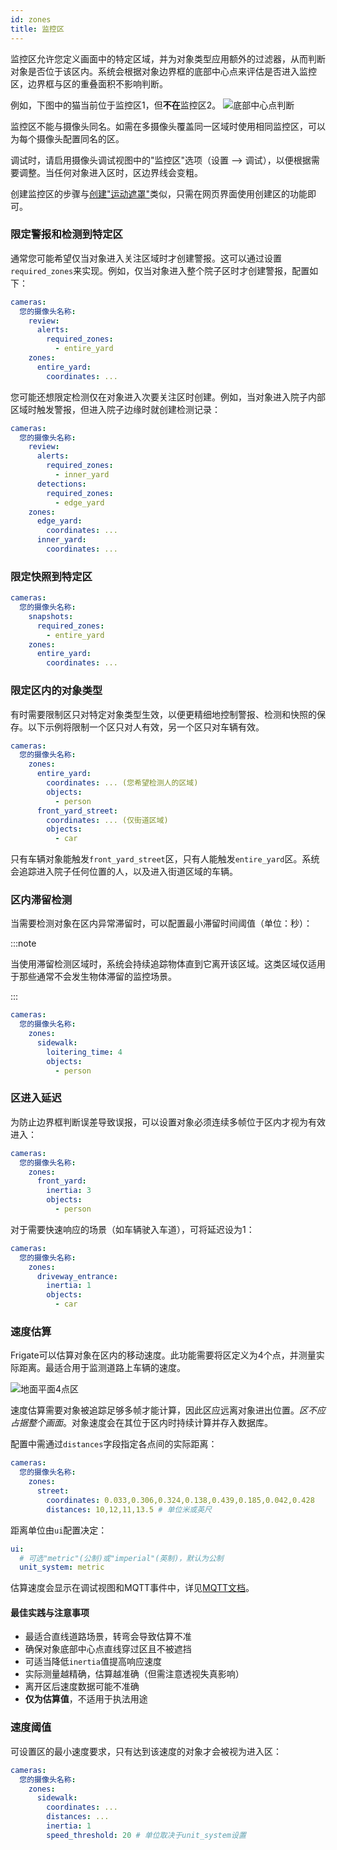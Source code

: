 ```yaml
---
id: zones
title: 监控区
---
```


监控区允许您定义画面中的特定区域，并为对象类型应用额外的过滤器，从而判断对象是否位于该区内。系统会根据对象边界框的底部中心点来评估是否进入监控区，边界框与区的重叠面积不影响判断。

例如，下图中的猫当前位于监控区1，但**不在**监控区2。
![底部中心点判断](/img/bottom-center.jpg)

监控区不能与摄像头同名。如需在多摄像头覆盖同一区域时使用相同监控区，可以为每个摄像头配置同名的区。

调试时，请启用摄像头调试视图中的"监控区"选项（设置 --> 调试），以便根据需要调整。当任何对象进入区时，区边界线会变粗。

创建监控区的步骤与[创建"运动遮罩"](masks.md)类似，只需在网页界面使用创建区的功能即可。

### 限定警报和检测到特定区

通常您可能希望仅当对象进入关注区域时才创建警报。这可以通过设置`required_zones`来实现。例如，仅当对象进入整个院子区时才创建警报，配置如下：

```yaml
cameras:
  您的摄像头名称:
    review:
      alerts:
        required_zones:
          - entire_yard
    zones:
      entire_yard:
        coordinates: ...
```

您可能还想限定检测仅在对象进入次要关注区时创建。例如，当对象进入院子内部区域时触发警报，但进入院子边缘时就创建检测记录：

```yaml
cameras:
  您的摄像头名称:
    review:
      alerts:
        required_zones:
          - inner_yard
      detections:
        required_zones:
          - edge_yard
    zones:
      edge_yard:
        coordinates: ...
      inner_yard:
        coordinates: ...
```

### 限定快照到特定区

```yaml
cameras:
  您的摄像头名称:
    snapshots:
      required_zones:
        - entire_yard
    zones:
      entire_yard:
        coordinates: ...
```

### 限定区内的对象类型

有时需要限制区只对特定对象类型生效，以便更精细地控制警报、检测和快照的保存。以下示例将限制一个区只对人有效，另一个区只对车辆有效。

```yaml
cameras:
  您的摄像头名称:
    zones:
      entire_yard:
        coordinates: ... (您希望检测人的区域)
        objects:
          - person
      front_yard_street:
        coordinates: ... (仅街道区域)
        objects:
          - car
```

只有车辆对象能触发`front_yard_street`区，只有人能触发`entire_yard`区。系统会追踪进入院子任何位置的人，以及进入街道区域的车辆。

### 区内滞留检测

当需要检测对象在区内异常滞留时，可以配置最小滞留时间阈值（单位：秒）：

:::note

当使用滞留检测区域时，系统会持续追踪物体直到它离开该区域。这类区域仅适用于那些通常不会发生物体滞留的监控场景。

:::

```yaml
cameras:
  您的摄像头名称:
    zones:
      sidewalk:
        loitering_time: 4 
        objects:
          - person
```

### 区进入延迟

为防止边界框判断误差导致误报，可以设置对象必须连续多帧位于区内才视为有效进入：

```yaml
cameras:
  您的摄像头名称:
    zones:
      front_yard:
        inertia: 3
        objects:
          - person
```

对于需要快速响应的场景（如车辆驶入车道），可将延迟设为1：

```yaml
cameras:
  您的摄像头名称:
    zones:
      driveway_entrance:
        inertia: 1
        objects:
          - car
```

### 速度估算

Frigate可以估算对象在区内的移动速度。此功能需要将区定义为4个点，并测量实际距离。最适合用于监测道路上车辆的速度。

![地面平面4点区](/img/ground-plane.jpg)

速度估算需要对象被追踪足够多帧才能计算，因此区应远离对象进出位置。_区不应占据整个画面_。对象速度会在其位于区内时持续计算并存入数据库。

配置中需通过`distances`字段指定各点间的实际距离：

```yaml
cameras:
  您的摄像头名称:
    zones:
      street:
        coordinates: 0.033,0.306,0.324,0.138,0.439,0.185,0.042,0.428
        distances: 10,12,11,13.5 # 单位米或英尺
```

距离单位由`ui`配置决定：

```yaml
ui:
  # 可选"metric"(公制)或"imperial"(英制)，默认为公制
  unit_system: metric
```

估算速度会显示在调试视图和MQTT事件中，详见[MQTT文档](/integrations/mqtt.md#frigateevents)。

#### 最佳实践与注意事项

- 最适合直线道路场景，转弯会导致估算不准
- 确保对象底部中心点直线穿过区且不被遮挡
- 可适当降低`inertia`值提高响应速度
- 实际测量越精确，估算越准确（但需注意透视失真影响）
- 离开区后速度数据可能不准确
- **仅为估算值**，不适用于执法用途

### 速度阈值

可设置区的最小速度要求，只有达到该速度的对象才会被视为进入区：

```yaml
cameras:
  您的摄像头名称:
    zones:
      sidewalk:
        coordinates: ...
        distances: ...
        inertia: 1
        speed_threshold: 20 # 单位取决于unit_system设置
```